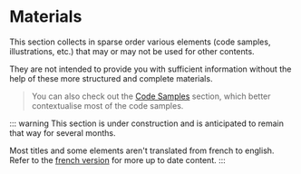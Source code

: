 # Materials

This section collects in sparse order various elements (code samples, illustrations, etc.) that may or may not be used for other contents.

They are not intended to provide you with sufficient information without the help of these more structured and complete materials.

> You can also check out the [Code Samples](/02-fundamentals/01-code-samples/) section, which better contextualise most of the code samples.

::: warning
This section is under construction and is anticipated to remain that way for several months.

Most titles and some elements aren't translated from french to english.\
Refer to the [french version](/fr/02-fundamentals/02-materials/) for more up to date content.
:::
